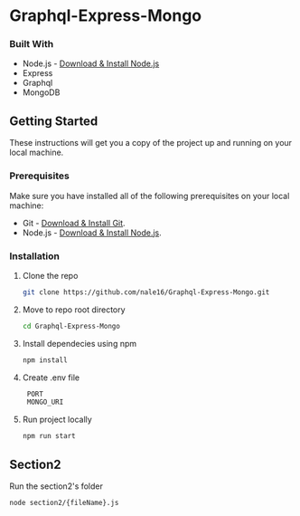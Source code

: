 # Graphql-Express-Mongo
### Built With
- Node.js - [Download & Install Node.js](https://nodejs.org/en/download/)
- Express
- Graphql
- MongoDB

## Getting Started

These instructions will get you a copy of the project up and running on your local machine.

### Prerequisites

Make sure you have installed all of the following prerequisites on your local machine:

- Git - [Download & Install Git](https://git-scm.com/downloads).
- Node.js - [Download & Install Node.js](https://nodejs.org/en/download/).

### Installation

1. Clone the repo
   ```sh
   git clone https://github.com/nale16/Graphql-Express-Mongo.git
   ```
2. Move to repo root directory
   ```sh
   cd Graphql-Express-Mongo
   ```
3. Install dependecies using npm
   ```sh
   npm install
   ```
4. Create .env file
   ```sh
    PORT
    MONGO_URI
   ```
5. Run project locally
   ```sh
   npm run start
   ```

## Section2

   Run the section2's folder
   ```sh
   node section2/{fileName}.js
   ```

